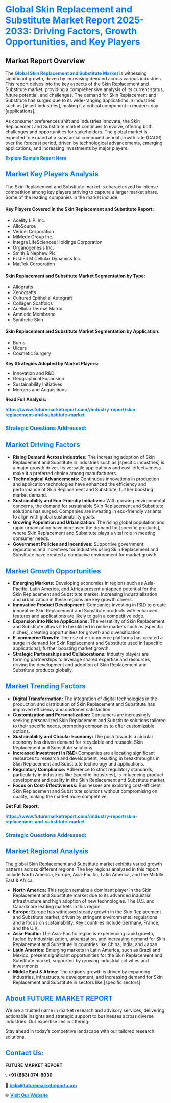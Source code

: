 <h1 style="color: #007BFF;">Global Skin Replacement and Substitute Market Report 2025-2033: Driving Factors, Growth Opportunities, and Key Players</h1>

<section id="overview">
<h2>Market Report Overview</h2>
<p>The <a href="https://www.futuremarketreport.com//industry-report/skin-replacement-and-substitute-market" style="color: #007BFF; text-decoration: none;"><strong>Global Skin Replacement and Substitute Market</strong></a> is witnessing significant growth, driven by increasing demand across various industries. This report delves into the key aspects of the Skin Replacement and Substitute market, providing a comprehensive analysis of its current status, future potential, and challenges. The demand for Skin Replacement and Substitute has surged due to its wide-ranging applications in industries such as [insert industries], making it a critical component in modern-day [applications].</p>
<p>As consumer preferences shift and industries innovate, the Skin Replacement and Substitute market continues to evolve, offering both challenges and opportunities for stakeholders. The global market is expected to expand at a substantial compound annual growth rate (CAGR) over the forecast period, driven by technological advancements, emerging applications, and increasing investments by major players.</p>
</section>

<section id="overview">
<p><a href="https://www.futuremarketreport.com//request-sample/reportId=79453" style="color: #007BFF; text-decoration: none;"><strong>Explore Sample Report Here</strong></a></p>
</section>

<section id="key-players">
<h2 style="color: #007BFF;">Market Key Players Analysis</h2>
<p>The Skin Replacement and Substitute market is characterized by intense competition among key players striving to capture a larger market share. Some of the leading companies in the market include:</p>
<h4>Key Players Covered in the Skin Replacement and Substitute Report:</h4>
<ul><li>Acelity L.P. Inc.</li><li>AlloSource</li><li>Vericel Corporation</li><li>MiMedx Group Inc.</li><li>Integra LifeSciences Holdings Corporation</li><li>Organogenesis Inc.</li><li>Smith &amp; Nephew Plc</li><li>FUJIFILM Cellular Dynamics Inc.</li><li>MatTek Corporation</li></ul>
<h4>Skin Replacement and Substitute Market Segmentation by Type:</h4>
<ul><li>Allografts</li><li>Xenografts</li><li>Cultured Epithelial Autograft</li><li>Collagen Scaffolds</li><li>Acellular Dermal Matrix</li><li>Amniotic Membrane</li><li>Synthetic Skin</li></ul>

<h4>Skin Replacement and Substitute Market Segmentation by Application:</h4>
<ul><li>Burns</li><li>Ulcers</li><li>Cosmetic Surgery</li></ul>
<p><strong>Key Strategies Adopted by Market Players:</strong></p>
<ul>
<li>Innovation and R&D</li>
<li>Geographical Expansion</li>
<li>Sustainability Initiatives</li>
<li>Mergers and Acquisitions</li>
</ul>
</section>

<section>
<p><strong>Read Full Analysis: </strong></p><a href="https://www.futuremarketreport.com//industry-report/skin-replacement-and-substitute-market" style="color: #007BFF; text-decoration: none;"><strong>https://www.futuremarketreport.com//industry-report/skin-replacement-and-substitute-market</strong></a>
<h3 style="color: #007BFF;">Strategic Questions Addressed:</h3>
</section>

<section id="driving-factors">
<h2 style="color: #007BFF;">Market Driving Factors</h2>
<ul>
<li><strong>Rising Demand Across Industries:</strong> The increasing adoption of Skin Replacement and Substitute in industries such as [specific industries] is a major growth driver. Its versatile applications and cost-effectiveness make it a preferred choice among manufacturers.</li>
<li><strong>Technological Advancements:</strong> Continuous innovations in production and application technologies have enhanced the efficiency and performance of Skin Replacement and Substitute, further boosting market demand.</li>
<li><strong>Sustainability and Eco-Friendly Initiatives:</strong> With growing environmental concerns, the demand for sustainable Skin Replacement and Substitute solutions has surged. Companies are investing in eco-friendly variants to align with global sustainability goals.</li>
<li><strong>Growing Population and Urbanization:</strong> The rising global population and rapid urbanization have increased the demand for [specific products], where Skin Replacement and Substitute plays a vital role in meeting consumer needs.</li>
<li><strong>Government Policies and Incentives:</strong> Supportive government regulations and incentives for industries using Skin Replacement and Substitute have created a conducive environment for market growth.</li>
</ul>
</section>

<section id="growth-opportunities">
<h2 style="color: #007BFF;">Market Growth Opportunities</h2>
<ul>
<li><strong>Emerging Markets:</strong> Developing economies in regions such as Asia-Pacific, Latin America, and Africa present untapped potential for the Skin Replacement and Substitute market. Increasing industrialization and urbanization in these regions are key growth drivers.</li>
<li><strong>Innovative Product Development:</strong> Companies investing in R&D to create innovative Skin Replacement and Substitute products with enhanced features and applications are likely to gain a competitive edge.</li>
<li><strong>Expansion into Niche Applications:</strong> The versatility of Skin Replacement and Substitute allows it to be utilized in niche markets such as [specific niches], creating opportunities for growth and diversification.</li>
<li><strong>E-commerce Growth:</strong> The rise of e-commerce platforms has created a surge in demand for Skin Replacement and Substitute used in [specific applications], further boosting market growth.</li>
<li><strong>Strategic Partnerships and Collaborations:</strong> Industry players are forming partnerships to leverage shared expertise and resources, driving the development and adoption of Skin Replacement and Substitute products globally.</li>
</ul>
</section>

<section id="trending-factors">
<h2 style="color: #007BFF;">Market Trending Factors</h2>
<ul>
<li><strong>Digital Transformation:</strong> The integration of digital technologies in the production and distribution of Skin Replacement and Substitute has improved efficiency and customer satisfaction.</li>
<li><strong>Customization and Personalization:</strong> Consumers are increasingly seeking personalized Skin Replacement and Substitute solutions tailored to their specific needs, prompting companies to offer customizable options.</li>
<li><strong>Sustainability and Circular Economy:</strong> The push towards a circular economy has driven demand for recyclable and reusable Skin Replacement and Substitute solutions.</li>
<li><strong>Increased Investment in R&D:</strong> Companies are allocating significant resources to research and development, resulting in breakthroughs in Skin Replacement and Substitute technology and applications.</li>
<li><strong>Regulatory Compliance:</strong> Adherence to strict regulatory standards, particularly in industries like [specific industries], is influencing product development and quality in the Skin Replacement and Substitute market.</li>
<li><strong>Focus on Cost-Effectiveness:</strong> Businesses are exploring cost-efficient Skin Replacement and Substitute solutions without compromising on quality, making the market more competitive.</li>
</ul>
</section>

<section>
<p><strong>Get Full Report: </strong></p><a href="https://www.futuremarketreport.com//industry-report/skin-replacement-and-substitute-market" style="color: #007BFF; text-decoration: none;"><strong>https://www.futuremarketreport.com//industry-report/skin-replacement-and-substitute-market</strong></a>
<h3 style="color: #007BFF;">Strategic Questions Addressed:</h3>
</section>


<section id="regional-analysis">
<h2 style="color: #007BFF;">Market Regional Analysis</h2>
<p>The global Skin Replacement and Substitute market exhibits varied growth patterns across different regions. The key regions analyzed in this report include North America, Europe, Asia-Pacific, Latin America, and the Middle East & Africa:</p>
<ul>
<li><strong>North America:</strong> This region remains a dominant player in the Skin Replacement and Substitute market due to its advanced industrial infrastructure and high adoption of new technologies. The U.S. and Canada are leading markets in this region.</li>
<li><strong>Europe:</strong> Europe has witnessed steady growth in the Skin Replacement and Substitute market, driven by stringent environmental regulations and a focus on sustainability. Key countries include Germany, France, and the U.K.</li>
<li><strong>Asia-Pacific:</strong> The Asia-Pacific region is experiencing rapid growth, fueled by industrialization, urbanization, and increasing demand for Skin Replacement and Substitute in countries like China, India, and Japan.</li>
<li><strong>Latin America:</strong> Emerging markets in Latin America, such as Brazil and Mexico, present significant opportunities for the Skin Replacement and Substitute market, supported by growing industrial activities and investments.</li>
<li><strong>Middle East & Africa:</strong> The region’s growth is driven by expanding industries, infrastructure development, and increasing demand for Skin Replacement and Substitute in sectors like [specific sectors].</li>
</ul>
</section>

<footer>
<h2 style="color: #007BFF;">About FUTURE MARKET REPORT</h2>
<p>We are a trusted name in market research and advisory services, delivering actionable insights and strategic support to businesses across diverse industries. Our expertise lies in offering:</p>

<p>Stay ahead in today’s competitive landscape with our tailored research solutions.</p>

<h2 style="color: #007BFF;">Contact Us:</h2>
<p><strong>FUTURE MARKET REPORT</strong></p>
<p>📞 <strong>+91 (883) 074-8030</strong></p>
<p>📧 <strong><a href="mailto:help@futuremarketreport.com" style="color: #007BFF;">help@futuremarketreport.com</a></strong></p>
<p>🌐 <strong><a href="https://www.futuremarketreport.com/" style="color: #007BFF;">Visit Our Website</a></strong></p>
</footer>
